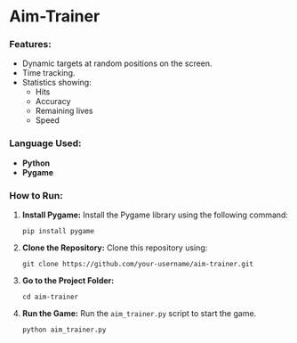 # Aim-Trainer

### Features:

- Dynamic targets at random positions on the screen.
- Time tracking.
- Statistics showing:
  - Hits
  - Accuracy
  - Remaining lives
  - Speed

### Language Used:

- **Python** 
- **Pygame** 

### How to Run:

1. **Install Pygame:**
   Install the Pygame library using the following command:
   ```
   pip install pygame
   ```

2. **Clone the Repository:**
   Clone this repository using:
   ```
   git clone https://github.com/your-username/aim-trainer.git
   ```

3. **Go to the Project Folder:**
   ```
   cd aim-trainer
   ```

4. **Run the Game:**
   Run the `aim_trainer.py` script to start the game.
   ```
   python aim_trainer.py
   ```
